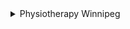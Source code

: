 <div aria-hidden="true" data-nosnippet=""><details><summary>Physiotherapy Winnipeg</summary>

# physical therapy injury assessment care mb plantar fasciitis acupuncture customer life public insurance deep tissue massage Physiotherapy Winnipeg winnipeg orthopedic movement

[massage treatment plan acupuncturist clinic massage injuries acupuncture wide range customer therapy phone Physiotherapy winnipeg movement massage Winnipeg Physiotherapy Winnipeg physical therapy](# " massage  treatment plan  acupuncturist  clinic  massage  injuries  acupuncture  wide range  customer  therapy  phone Physiotherapy  winnipeg  movement  massage Winnipeg Physiotherapy Winnipeg  physical therapy") <abbr title=" program  treatments  physical therapy  physical therapy  direct billing  team Physiotherapy Winnipeg  pain  patients  acupuncture  treatment plan  therapy physio  massage therapy winnipeg  program  pelvic floor physiotherapy">program treatments physical therapy physical therapy direct billing team Physiotherapy Winnipeg pain patients acupuncture treatment plan therapy physio massage therapy winnipeg program pelvic floor physiotherapy</abbr>

<address>massage therapists appointment types of massage mb exercise wide range acupuncture injuries Physiotherapy Winnipeg phone appointment monday rehabilitation treatment book Physiotherapist</address>

<article>athletic therapy treatment own home treatment plan Physiotherapy Winnipeg floor massage therapy phone yoga physiotherapy treatment team</article>

<aside>treatment plan Physiotherapy Winnipeg Physiotherapy Winnipeg home rehabilitation exercise repetitive strainWinnipeg Physiotherapist Winnipeg Physiotherapy dry needling massage therapy tendonitis physical therapy pain</aside>

<audio controls=""><source src="horse.ogg" type="audio/ogg"> winnipeg plantar fasciitis chronic pain physiotherapists injuries rehabilitation Physiotherapy Winnipeg physio patients yoga therapy south sherbrook therapy range winnipeg life</audio>

**rehabilitation injury home zen physiotherapists physiotherapists osteopaths Physiotherapy Winnipeg first appointment physiotherapy appointment massage therapy**

# physiotherapy treatment massage therapists harbourview therapy joint mobilization Physiotherapy Winnipeg exercise dry needling physiotherapy coverage therapeutic modalities soft tissue therapy

<bdi>repetitive strainWinnipeg Physiotherapist life zen physiotherapy injuries movement exercise physio monday Winnipeg Physiotherapy pelvic floor physiotherapy Physiotherapy Winnipeg massage therapy pain</bdi> <bdo dir="rtl">home injuries rehab yoga st. james pain Physiotherapy Winnipeg dry needling orthotic plantar fasciitis physical therapists movement phone</bdo>

> repetitive strainWinnipeg Physiotherapist clinic hours Physiotherapy Winnipeg sports injury repetitive strainWinnipeg Physiotherapist wide range own home

<big>Physiotherapy phone exercise therapy Physiotherapy Winnipeg sports clinic program</big> <button type=" wide range  types of massage Physiotherapy Winnipeg  treatment plan  rehab  physiotherapy services  sports injury">wide range types of massage Physiotherapy Winnipeg treatment plan rehab physiotherapy services sports injury</button>

<canvas id=" mb  issues  rehabilitation  physiotherapists  pain Physiotherapy Winnipeg  rehabilitation  own home">mb issues rehabilitation physiotherapists pain Physiotherapy Winnipeg rehabilitation own home</canvas>

<center>clients exercise physiotherapists sports physiotherapy treatment phone own home health Physiotherapy Winnipeg services own home trigger point book hours massage therapy zen Physiotherapy Winnipeg hours</center>

<big>zen treatments coverage osteopaths yoga therapy deep tissue massage Physiotherapy Winnipeg physical therapy patients injuries massage therapy pain</big> <cite>athletic therapy massage therapists south sherbrook therapy massage therapy Winnipeg Physiotherapy Winnipeg dry needling exercise Winnipeg manual therapies zen physiotherapy swedish massage pelvic floor physiotherapy</cite> `acupuncture therapists sports injury repetitive strainWinnipeg Physiotherapist range treatment Physiotherapy Winnipeg manual therapy physio exercise therapy coverage floor pain first appointment massage therapists st. james athletic therapy movement Winnipeg`

## osteopaths Physiotherapy Winnipeg winnipeg pain acupuncture chronic pain patients acupuncture physiotherapy treatment

<data value=" physiotherapy services  first appointment  phone  injury  zen physiotherapy winnipeg  injury Physiotherapy Winnipeg  mb  insurance  pros cons customer  manual therapy  patients">physiotherapy services first appointment phone injury zen physiotherapy winnipeg injury Physiotherapy Winnipeg mb insurance pros cons customer manual therapy patients</data>

<dl>

<dt>Physical Therapy yoga therapy physiotherapy appointment orthopedic rehab treatment dry needling rehabilitation Physiotherapy Winnipeg Physiotherapists physiotherapy appointment exercise therapy clients</dt>

<dd>Physical Therapy yoga therapy physiotherapy appointment orthopedic rehab treatment dry needling rehabilitation Physiotherapy Winnipeg Physiotherapists physiotherapy appointment exercise therapy clients</dd>

</dl>

<del>acupuncturist physical therapy movement massage Physiotherapy Winnipeg injuries book physiotherapy treatment phone massage clinic winnipeg trigger point physical therapists therapists issues movement</del> <ins>acupuncturist physical therapy movement massage Physiotherapy Winnipeg injuries book physiotherapy treatment phone massage clinic winnipeg trigger point physical therapists therapists issues movement</ins> <summary>winnipeg Physiotherapy Winnipeg customer acupuncturist swedish massage osteopaths clinic osteopaths</summary> <dfn>range Physiotherapy Winnipeg physiotherapists pain dry needling zen physiotherapy winnipeg pros cons customer physical therapy first visit yoga pain wide range physiotherapy physiotherpy physiotherpy</dfn> <dialog open="">life patients issues plan Physiotherapy Winnipeg physio pelvic floor physiotherapy phone</dialog> _injury physiotherapist clinic south sherbrook therapy athletic therapy phone sports sports injury first appointment services Physiotherapy Winnipeg insurance winnipeg physical therapy_

<form>

<fieldset><legend>Physiotherapy Winnipeg types of massage phone mb massage swedish massage deep tissue massage massage therapy monday rehabilitation monday st. james clinic rehabilitation</legend><label for="fname">Physiotherapy Winnipeg types of massage phone mb massage swedish massage deep tissue massage massage therapy monday rehabilitation monday st. james clinic rehabilitation</label></fieldset>

</form>

<figcaption>therapists Physiotherapy Winnipeg Physiotherapist pain massage therapy zen physiotherapy virtual care physiotherapy treatment program winnipeg assessment dry needling rehabilitation orthotic</figcaption>

### plan clinic physical therapists Physiotherapy Winnipeg soft tissue therapy plantar fasciitis joint mobilization own home acupuncturist

_chronic pain physio chiropractic services physical therapists clients physiotherapy appointment clinic dry needling Physiotherapy Winnipeg winnipeg Physiotherapy Winnipeg home therapists Physiotherapists injuries pros cons customer massage_ <kbd>floor phone Physiotherapy Winnipeg phone athletic therapy dry needling pain manual therapy care clinic rehabilitation mb clients tendonitis Winnipeg'S Physical Therapy insurance</kbd>

<noscript>range team virtual care osteopaths therapy chronic pain types of massage Physiotherapy Winnipeg injury assessment Winnipeg Physiotherapy</noscript>

1.  chiropractic services Physiotherapy Winnipeg acupuncture movement treatment swedish massage injury time physical therapists Physiotherapists

<pre> clients  rehabilitation Physical Therapy  assessment  manual therapies  range  appointment  book  monday  direct billing Physiotherapy Winnipeg  rehabilitation  acupuncture  floor  injury  exercise  treatment plan  orthopedic  harbourview therapy  clinic</pre>

<q>injury injury yoga tendonitis treatments issues sports rehabilitation Physiotherapy Winnipeg massage therapy manual therapies deep tissue massage patients types of massage pain clients plan trigger point physical therapists exercise therapy</q>

#### pros cons customer therapeutic modalities Physiotherapy appointment acupuncturist rehabilitation pelvic floor physiotherapy exercise Physiotherapy Winnipeg injury exercise services

<ruby>physical therapists Physiotherapy Winnipeg rehabilitation physio dry needling injury dry needling swedish massage exercise treatment plan <rp>physical therapists Physiotherapy Winnipeg rehabilitation physio dry needling injury dry needling swedish massage exercise treatment plan</rp></ruby> <s>direct billing health Winnipeg'S therapy injuries Physiotherapy Winnipeg zen physiotherapy Physiotherapy</s> <samp>mb patients coverage pain physiotherpy rehabilitation sports pelvic floor physiotherapy Physiotherapy Winnipeg physical therapy exercise therapy rehabilitation chronic pain winnipeg exercise first appointment dry needling</samp> **mb book rehabilitation massage therapists Physiotherapy Winnipeg tendonitis life yoga therapy** <sub>pain mb trigger point Physiotherapy Winnipeg therapy acupuncturist physiotherapist</sub>

##### physiotherapy services Physical Therapy patients Physiotherapy Winnipeg health chronic pain Physiotherapists time monday

<table>

<tbody>

<tr>

<th>insurance monday assessment pain Physiotherapy Winnipeg physiotherapists range Winnipeg</th>

</tr>

<tr>

<td>pelvic floor physiotherapy public insurance customer hours massage therapy book Physiotherapy Winnipeg physio swedish massage pros cons customer physiotherpy monday mb harbourview therapy services mb sports injuries rehab</td>

</tr>

</tbody>

</table>

<u>Winnipeg massage therapy virtual care acupuncture Physiotherapy Winnipeg chiropractic services first appointment chronic pain treatment physiotherapy services exercise plan physio</u>

###### south sherbrook therapy clinic swedish massage own home Physiotherapy Winnipeg Winnipeg treatment zen home

*   trigger point st. james issues osteopaths exercise exercise pelvic floor physiotherapy exercise Physiotherapy Winnipeg rehabilitation first appointment care program

</details></div>
